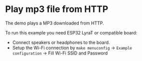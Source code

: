# Play mp3 file from HTTP

The demo plays a MP3 downloaded from HTTP. 

To run this example you need ESP32 LyraT or compatible board:

- Connect speakers or headphones to the board. 
- Setup the Wi-Fi connection by `make menuconfig` -> `Example configuration` -> Fill Wi-Fi SSID and Password
